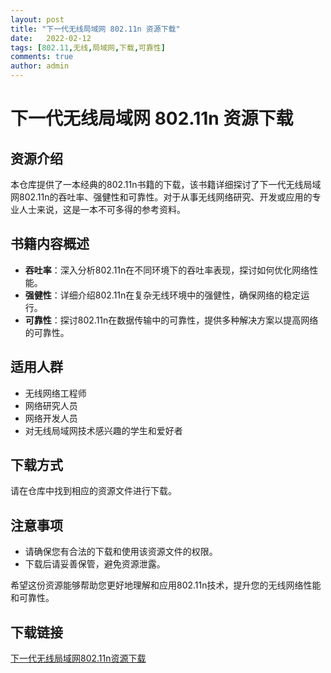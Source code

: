 ```yaml
---
layout: post
title: "下一代无线局域网 802.11n 资源下载"
date:   2022-02-12
tags: [802.11,无线,局域网,下载,可靠性]
comments: true
author: admin
---
```

# 下一代无线局域网 802.11n 资源下载

## 资源介绍

本仓库提供了一本经典的802.11n书籍的下载，该书籍详细探讨了下一代无线局域网802.11n的吞吐率、强健性和可靠性。对于从事无线网络研究、开发或应用的专业人士来说，这是一本不可多得的参考资料。

## 书籍内容概述

- **吞吐率**：深入分析802.11n在不同环境下的吞吐率表现，探讨如何优化网络性能。
- **强健性**：详细介绍802.11n在复杂无线环境中的强健性，确保网络的稳定运行。
- **可靠性**：探讨802.11n在数据传输中的可靠性，提供多种解决方案以提高网络的可靠性。

## 适用人群

- 无线网络工程师
- 网络研究人员
- 网络开发人员
- 对无线局域网技术感兴趣的学生和爱好者

## 下载方式

请在仓库中找到相应的资源文件进行下载。

## 注意事项

- 请确保您有合法的下载和使用该资源文件的权限。
- 下载后请妥善保管，避免资源泄露。

希望这份资源能够帮助您更好地理解和应用802.11n技术，提升您的无线网络性能和可靠性。

## 下载链接

[下一代无线局域网802.11n资源下载](https://pan.quark.cn/s/07011b1179e6)